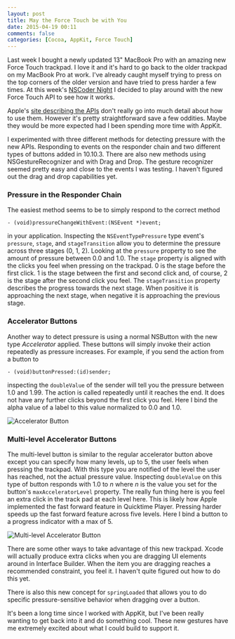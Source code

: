 ```yaml
---
layout: post
title: May the Force Touch be with You
date: 2015-04-19 00:11
comments: false
categories: [Cocoa, AppKit, Force Touch]
---
```


Last week I bought a newly updated 13" MacBook Pro with an amazing new Force
Touch trackpad. I love it and it's hard to go back to the older trackpad on my
MacBook Pro at work. I've already caught myself trying to press on the top
corners of the older version and have tried to press harder a few times. At this
week's [NSCoder Night](http://www.meetup.com/nscoderrtp) I decided to play
around with the new Force Touch API to see how it works.

<!-- more -->

Apple's [site describing the APIs](https://developer.apple.com/osx/force-touch/)
don't really go into much detail about how to use them. However it's pretty
straightforward save a few oddities. Maybe they would be more expected had I
been spending more time with AppKit.

I experimented with three different methods for detecting pressure with the new
APIs. Responding to events on the responder chain and two different types of
buttons added in 10.10.3. There are also new methods using NSGestureRecognizer
and with Drag and Drop. The gesture recognizer seemed pretty easy and close to
the events I was testing. I haven't figured out the drag and drop capabilities
yet.

### Pressure in the Responder Chain

The easiest method seems to be to simply respond to the correct method

`- (void)pressureChangeWithEvent:(NSEvent *)event;`

in your application. Inspecting the `NSEventTypePressure` type event's
`pressure`, `stage`, and `stageTransition` allow you to determine the pressure
across three stages (0, 1, 2). Looking at the `pressure` property to see the
amount of pressure between 0.0 and 1.0.  The `stage` property is aligned with
the clicks you feel when pressing on the trackpad. 0 is the stage before the
first click. 1 is the stage between the first and second click and, of course, 2
is the stage after the second click you feel. The `stageTransition` property
describes the progress towards the next stage. When positive it is approaching
the next stage, when negative it is approaching the previous stage.

### Accelerator Buttons 

Another way to detect pressure is using a normal NSButton with the new type
_Accelerator_ applied. These buttons will simply invoke their action repeatedly
as pressure increases. For example, if you send the action from a button to 

`- (void)buttonPressed:(id)sender;`

inspecting the `doubleValue` of the sender will tell you the pressure between
1.0 and 1.99. The action is called repeatedly until it reaches the end. It does
not have any further clicks beyond the first click you feel. Here I bind the
alpha value of a label to this value normalized to 0.0 and 1.0.

![Accelerator Button](/assets/images/forcetouch/forcetouch2.gif)

### Multi-level Accelerator Buttons

The multi-level button is similar to the regular accelerator button above except
you can specify how many levels, up to 5, the user feels when pressing the
trackpad. With this type you are notified of the level the user has reached, not
the actual pressure value. Inspecting `doubleValue` on this type of button
responds with 1.0 to _n_ where _n_ is the value you set for the button's
`maxAcceleratorLevel` property. The really fun thing here is you feel an extra
click in the track pad at each level here. This is likely how Apple implemented
the fast forward feature in Quicktime Player. Pressing harder speeds up the fast
forward feature across five levels. Here I bind a button to a progress indicator
with a max of 5.

![Multi-level Accelerator Button](/assets/images/forcetouch/forcetouch.gif)

There are some other ways to take advantage of this new trackpad. Xcode will
actually produce extra clicks when you are dragging UI elements around in
Interface Builder. When the item you are dragging reaches a recommended
constraint, you feel it. I haven't quite figured out how to do this yet.

There is also this new concept for `springLoaded` that allows you to do specific 
pressure-sensitive behavior when dragging over a button.

It's been a long time since I worked with AppKit, but I've been really wanting
to get back into it and do something cool. These new gestures have me extremely
excited about what I could build to support it. 
